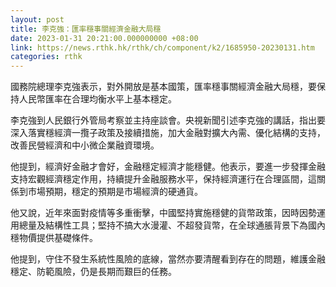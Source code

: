 ```yaml
---
layout: post
title: 李克強：匯率穩事關經濟金融大局穩
date: 2023-01-31 20:21:00.000000000 +08:00
link: https://news.rthk.hk/rthk/ch/component/k2/1685950-20230131.htm
categories: rthk
---
```


國務院總理李克強表示，對外開放是基本國策，匯率穩事關經濟金融大局穩，要保持人民幣匯率在合理均衡水平上基本穩定。

李克強到人民銀行外管局考察並主持座談會。央視新聞引述李克強的講話，指出要深入落實穩經濟一攬子政策及接續措施，加大金融對擴大內需、優化結構的支持，改善民營經濟和中小微企業融資環境。

他提到，經濟好金融才會好，金融穩定經濟才能穩健。他表示，要進一步發揮金融支持宏觀經濟穩定作用，持續提升金融服務水平，保持經濟運行在合理區間，這關係到市場預期，穩定的預期是市場經濟的硬通貨。

他又說，近年來面對疫情等多重衝擊，中國堅持實施穩健的貨幣政策，因時因勢運用總量及結構性工具；堅持不搞大水漫灌、不超發貨幣，在全球通脹背景下為國內穩物價提供基礎條件。

他提到，守住不發生系統性風險的底線，當然亦要清醒看到存在的問題，維護金融穩定、防範風險，仍是長期而艱巨的任務。
